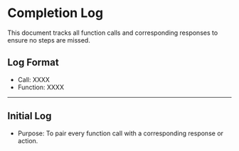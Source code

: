 # Completion Log

This document tracks all function calls and corresponding responses to ensure no steps are missed.

## Log Format
- Call: XXXX
- Function: XXXX

---

## Initial Log
- Purpose: To pair every function call with a corresponding response or action.